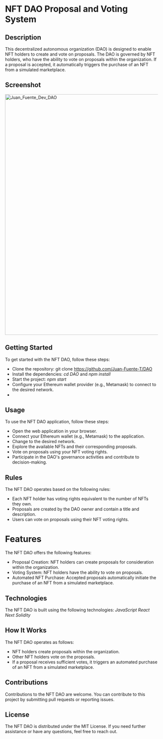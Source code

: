 # NFT DAO Proposal and Voting System
## Description
This decentralized autonomous organization (DAO) is designed to enable NFT holders to create and vote on proposals. The DAO is governed by NFT holders, who have the ability to vote on proposals within the organization. If a proposal is accepted, it automatically triggers the purchase of an NFT from a simulated marketplace.

## Screenshot
<img width="790" alt="Juan_Fuente_Dev_DAO" src="https://github.com/Juan-Fuente-T/DAO/assets/127140423/adea3657-d190-4e07-98de-123fa036ad57">

## Getting Started
To get started with the NFT DAO, follow these steps:
- Clone the repository: git clone https://github.com/Juan-Fuente-T/DAO
- Install the dependencies: *cd DAO* and *npm install*
- Start the project: *npm start*
- Configure your Ethereum wallet provider (e.g., Metamask) to connect to the desired network.
- 
## Usage
To use the NFT DAO application, follow these steps:
- Open the web application in your browser.
- Connect your Ethereum wallet (e.g., Metamask) to the application.
- Change to the desired network.
- Explore the available NFTs and their corresponding proposals.
- Vote on proposals using your NFT voting rights.
- Participate in the DAO's governance activities and contribute to decision-making.
## Rules
The NFT DAO operates based on the following rules:
- Each NFT holder has voting rights equivalent to the number of NFTs they own.
- Proposals are created by the DAO owner and contain a title and description.
- Users can vote on proposals using their NFT voting rights.
# Features
The NFT DAO offers the following features:
- Proposal Creation: NFT holders can create proposals for consideration within the organization.
- Voting System: NFT holders have the ability to vote on proposals.
- Automated NFT Purchase: Accepted proposals automatically initiate the purchase of an NFT from a simulated marketplace.
## Technologies
The NFT DAO is built using the following technologies:
*JavaScript*
*React*
*Next*
*Solidity*
## How It Works
The NFT DAO operates as follows:
- NFT holders create proposals within the organization.
- Other NFT holders vote on the proposals.
- If a proposal receives sufficient votes, it triggers an automated purchase of an NFT from a simulated marketplace.
## Contributions
Contributions to the NFT DAO are welcome. You can contribute to this project by submitting pull requests or reporting issues.
## License
The NFT DAO is distributed under the MIT License.
If you need further assistance or have any questions, feel free to reach out.
